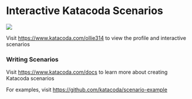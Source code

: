 # Interactive Katacoda Scenarios

[![](http://shields.katacoda.com/katacoda/ollie314/count.svg)](https://www.katacoda.com/ollie314 "Get your profile on Katacoda.com")

Visit https://www.katacoda.com/ollie314 to view the profile and interactive scenarios

### Writing Scenarios
Visit https://www.katacoda.com/docs to learn more about creating Katacoda scenarios

For examples, visit https://github.com/katacoda/scenario-example
